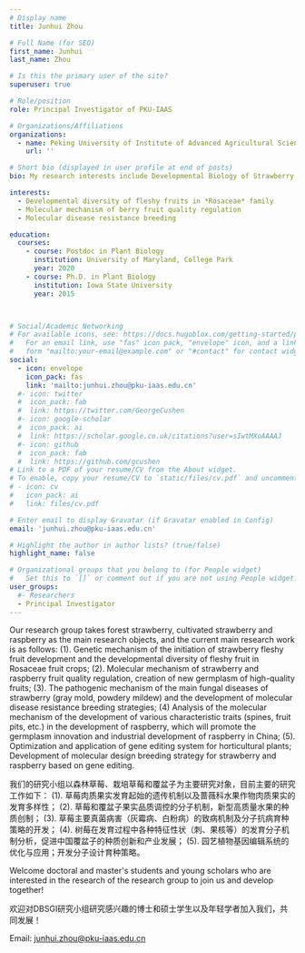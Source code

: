 ```yaml
---
# Display name
title: Junhui Zhou

# Full Name (for SEO)
first_name: Junhui
last_name: Zhou

# Is this the primary user of the site?
superuser: true

# Role/position
role: Principal Investigator of PKU-IAAS

# Organizations/Affiliations
organizations:
  - name: Peking University of Institute of Advanced Agricultural Sciences
    url: ''

# Short bio (displayed in user profile at end of posts)
bio: My research interests include Developmental Biology of Strawberry and Germplasm innovation.

interests:
  - Developmental diversity of fleshy fruits in *Rosaceae* family
  - Molecular mechanism of berry fruit quality regulation
  - Molecular disease resistance breeding

education:
  courses:
    - course: Postdoc in Plant Biology
      institution: University of Maryland, College Park
      year: 2020
    - course: Ph.D. in Plant Biology
      institution: Iowa State University
      year: 2015



# Social/Academic Networking
# For available icons, see: https://docs.hugoblox.com/getting-started/page-builder/#icons
#   For an email link, use "fas" icon pack, "envelope" icon, and a link in the
#   form "mailto:your-email@example.com" or "#contact" for contact widget.
social:
  - icon: envelope
    icon_pack: fas
    link: 'mailto:junhui.zhou@pku-iaas.edu.cn'
  #- icon: twitter
  #  icon_pack: fab
  #  link: https://twitter.com/GeorgeCushen
  #- icon: google-scholar
  #  icon_pack: ai
  #  link: https://scholar.google.co.uk/citations?user=sIwtMXoAAAAJ
  #- icon: github
  #  icon_pack: fab
  #  link: https://github.com/gcushen
# Link to a PDF of your resume/CV from the About widget.
# To enable, copy your resume/CV to `static/files/cv.pdf` and uncomment the lines below.
# - icon: cv
#   icon_pack: ai
#   link: files/cv.pdf

# Enter email to display Gravatar (if Gravatar enabled in Config)
email: 'junhui.zhou@pku-iaas.edu.cn'

# Highlight the author in author lists? (true/false)
highlight_name: false

# Organizational groups that you belong to (for People widget)
#   Set this to `[]` or comment out if you are not using People widget.
user_groups:
  #- Researchers
  - Principal Investigator
---
```


Our research group takes forest strawberry, cultivated strawberry and raspberry as the main research objects, and the current main research work is as follows: 
(1). Genetic mechanism of the initiation of strawberry fleshy fruit development and the developmental diversity of fleshy fruit in Rosaceae fruit crops; 
(2). Molecular mechanism of strawberry and raspberry fruit quality regulation, creation of new germplasm of high-quality fruits; 
(3). The pathogenic mechanism of the main fungal diseases of strawberry (gray mold, powdery mildew) and the development of molecular disease resistance breeding strategies; 
(4) Analysis of the molecular mechanism of the development of various characteristic traits (spines, fruit pits, etc.) in the development of raspberry, which will promote the germplasm innovation and industrial development of raspberry in China; 
(5). Optimization and application of gene editing system for horticultural plants; Development of molecular design breeding strategy for strawberry and raspberry based on gene editing.

我们的研究小组以森林草莓、栽培草莓和覆盆子为主要研究对象，目前主要的研究工作如下：
(1). 草莓肉质果实发育起始的遗传机制以及蔷薇科水果作物肉质果实的发育多样性；
(2). 草莓和覆盆子果实品质调控的分子机制，新型高质量水果的种质创制；
(3). 草莓主要真菌病害（灰霉病、白粉病）的致病机制及分子抗病育种策略的开发；
(4). 树莓在发育过程中各种特征性状（刺、果核等）的发育分子机制分析，促进中国覆盆子的种质创新和产业发展；
(5). 园艺植物基因编辑系统的优化与应用；开发分子设计育种策略。

Welcome doctoral and master's students and young scholars who are interested in the research of the research group to join us and develop together!

欢迎对DBSGI研究小组研究感兴趣的博士和硕士学生以及年轻学者加入我们，共同发展！

Email: junhui.zhou@pku-iaas.edu.cn

